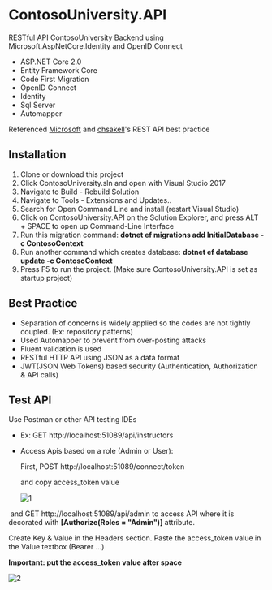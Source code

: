 # ContosoUniversity.API

RESTful API ContosoUniversity Backend using Microsoft.AspNetCore.Identity and OpenID Connect

- ASP.NET Core 2.0 
- Entity Framework Core
- Code First Migration
- OpenID Connect
- Identity 
- Sql Server
- Automapper

Referenced [Microsoft](https://docs.microsoft.com/en-us/aspnet/core/data/ef-mvc/intro) and [chsakell](https://chsakell.com/2016/06/23/rest-apis-using-asp-net-core-and-entity-framework-core/)'s REST API best practice

## Installation

1. Clone or download this project
2. Click ContosoUniversity.sln and open with Visual Studio 2017
3. Navigate to Build - Rebuild Solution
4. Navigate to Tools - Extensions and Updates..
5. Search for Open Command Line and install (restart Visual Studio)
6. Click on ContosoUniversity.API on the Solution Explorer, and press ALT + SPACE to open up Command-Line Interface
7. Run this migration command: **dotnet ef migrations add InitialDatabase -c ContosoContext**
8. Run another command which creates database: **dotnet ef database update -c ContosoContext** 
9. Press F5 to run the project. (Make sure ContosoUniversity.API is set as startup project)

## Best Practice

- Separation of concerns is widely applied so the codes are not tightly coupled. (Ex: repository patterns)
- Used Automapper to prevent from over-posting attacks
- Fluent validation is used
- RESTful HTTP API using JSON as a data format
- JWT(JSON Web Tokens) based security (Authentication, Authorization & API calls)

## Test API

Use Postman or other API testing IDEs

- Ex: GET http://localhost:51089/api/instructors
- Access Apis based on a role (Admin or User):
  
  First, POST http://localhost:51089/connect/token 
  
  and copy access_token value
  
  ![1](https://user-images.githubusercontent.com/7738916/34234683-6f08fb94-e5a1-11e7-8438-a39736fb1bc6.png)
  
  and GET http://localhost:51089/api/admin to access API where it is decorated with **[Authorize(Roles = "Admin")]** attribute.
  
  Create Key & Value in the Headers section. Paste the access_token value in the Value textbox (Bearer ...)
  
  **Important: put the access_token value after space**
  
  ![2](https://user-images.githubusercontent.com/7738916/34234702-83d01242-e5a1-11e7-8d28-736d5d8bda95.png)


  
  
  
    

